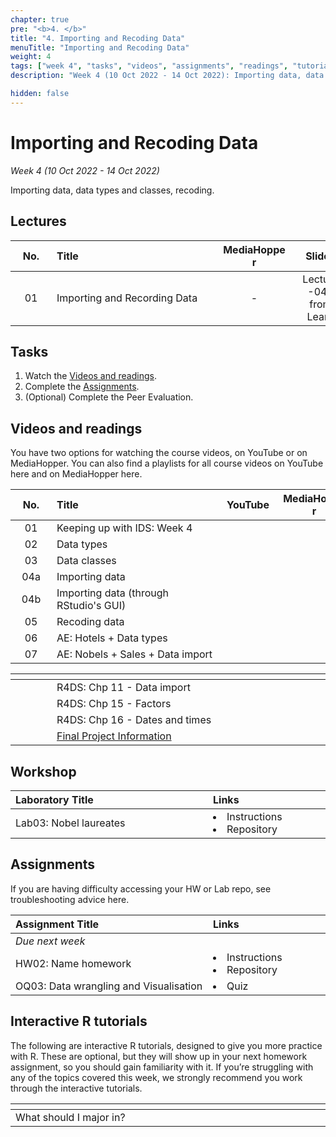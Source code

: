 ```yaml
---
chapter: true
pre: "<b>4. </b>"
title: "4. Importing and Recoding Data"
menuTitle: "Importing and Recoding Data"
weight: 4
tags: ["week 4", "tasks", "videos", "assignments", "readings", "tutorials"]
description: "Week 4 (10 Oct 2022 - 14 Oct 2022): Importing data, data types and classes, recoding."

hidden: false
---
```


# Importing and Recoding Data

_Week 4 (10 Oct 2022 - 14 Oct 2022)_

Importing data, data types and classes, recoding.

## Lectures

| <div style="width:50px;text-align:center">No.</div> | <div style="width:250px;text-align:left">Title</div> | <div style="width:100px;text-align:center">MediaHopper</div> |  <div style="width:80px;text-align:center">Slides</div> | <div style="width:170px;text-align:center">Additional Links</div> |
|:---:|:---------------------|:-----------:|:--------:|:------|
| 01  | Importing and Recording Data | - |<span><a id = "lecture04"> Lecture -04- from Learn </a></span> | - |

## Tasks

<ol>
<li>Watch the <a href="#videos and readings">Videos and readings</a>.</li>
  <li>Complete the <a href="#assignments">Assignments</a>.</li>
  <li>(Optional) Complete the <a id="PE01">Peer Evaluation</a>.</li>
</ol>

## Videos and readings

<p style="text-align: left">You have two options for watching the course videos, on YouTube or on MediaHopper. You can also find a playlists for all course videos on YouTube <a id="playlistyt">here</a> and on MediaHopper <a id="playlistmh">here</a>.

| <div style="width:50px;text-align:center">No.</div> | <div style="width:250px;text-align:left">Title</div> | <div style="width:80px;text-align:center">YouTube</div> | <div style="width:100px;text-align:center">MediaHopper</div> |  <div style="width:80px;text-align:center">Slides</div> | <div style="width:170px;text-align:center">Additional Links</div> |
|:---:|:---------------------|:-------:|:-----------:|:--------:|:------|
| 01  | Keeping up with IDS: Week 4 | <a id="W4L1YT"><span style="color: red;"><i class="fab fa-youtube fa-lg" /></span></a> | <a id="W4L1MH"><span style="color: #0A1E3F;"><i class="fas fa-file-video fa-lg"/></span></a> | - | - |
| 02  | 	Data types     | <a id="W4L2YT"><span style="color: red;"><i class="fab fa-youtube fa-lg" /></span></a> | <a id="W4L2MH"><span style="color: #0A1E3F;"><i class="fas fa-file-video fa-lg"/></span></a> | <a id="W4L2S"><span style="color: #4b5357;"><i class="fas fa-desktop fa-lg"/></span></a>  | <li><a id="AE5">AE5. Repository</a></li> |
| 03  | 	Data classes     | <a id="W4L3YT"><span style="color: red;"><i class="fab fa-youtube fa-lg" /></span></a> | <a id="W4L3MH"><span style="color: #0A1E3F;"><i class="fas fa-file-video fa-lg"/></span></a> | <a id="W4L3S"><span style="color: #4b5357;"><i class="fas fa-desktop fa-lg"/></span></a>  | <li><a id="AE5_2">AE5. Repository</a></li> |
| 04a  | 	Importing data     | <a id="W4L4aYT"><span style="color: red;"><i class="fab fa-youtube fa-lg" /></span></a> | <a id="W4L4aMH"><span style="color: #0A1E3F;"><i class="fas fa-file-video fa-lg"/></span></a> | <a id="W4L4aS"><span style="color: #4b5357;"><i class="fas fa-desktop fa-lg"/></span></a>  | <li><a id="AE6">AE6. Repository</a></li> |
| 04b  | 	Importing data (through RStudio's GUI)     | <a id="W4L4bYT"><span style="color: red;"><i class="fab fa-youtube fa-lg" /></span></a> | <a id="W4L4bMH"><span style="color: #0A1E3F;"><i class="fas fa-file-video fa-lg"/></span></a> | <a id="W4L4bS"><span style="color: #4b5357;"><i class="fas fa-desktop fa-lg"/></span></a>  | - |
| 05  | 		Recoding data     | <a id="W4L5YT"><span style="color: red;"><i class="fab fa-youtube fa-lg" /></span></a> | <a id="W4L5MH"><span style="color: #0A1E3F;"><i class="fas fa-file-video fa-lg"/></span></a> | <a id="W4L5S"><span style="color: #4b5357;"><i class="fas fa-desktop fa-lg"/></span></a>  | - |
| 06  | 		AE: Hotels + Data types    | <a id="W4L6YT"><span style="color: red;"><i class="fab fa-youtube fa-lg" /></span></a> | <a id="W4L6MH"><span style="color: #0A1E3F;"><i class="fas fa-file-video fa-lg"/></span></a> | -  | <li><a id="AE5_3">AE5. Repository</a></li> |
| 07  | 		AE: Nobels + Sales + Data import    | <a id="W4L7YT"><span style="color: red;"><i class="fab fa-youtube fa-lg" /></span></a> | <a id="W4L7MH"><span style="color: #0A1E3F;"><i class="fas fa-file-video fa-lg"/></span></a> | -  | <li><a id="AE6_2">AE6. Repository</a></li> |

| <div style="width:50px"></div>  | <div style="width:420px"></div>  |  <div style="width:200px"></div> |
|:---:|:---|:---:|
| <i class="fas fa-book"></i> | R4DS: <a id="R4DS11">Chp 11 - Data import</a> | **Required** |
| <i class="fas fa-book"></i> | R4DS: <a id="R4DS15">Chp 15 - Factors</a> | **Required** |
| <i class="fas fa-book"></i> | R4DS: <a id="R4DS16">Chp 16 - Dates and times</a> | **Required** |
| <i class="fas fa-laptop"></i> | <a href="/assessments/project">Final Project Information</a> | Recommended |

## Workshop

| <div style="width:300px;text-align:left">Laboratory Title</div> | <div style="width:170px;text-align:left">Links</div> | <div style="width:180px;text-align:left">Date</div> |
|:---|:---|:---|
| Lab03: Nobel laureates | <li><a id="LAB3I">Instructions</a></li> <li><a id="LAB3R">Repository</a></li> |  Fri, 14 Oct, 10:00 UK  |

## Assignments

<p style="text-align: left">If you are having difficulty accessing your HW or Lab repo, see troubleshooting advice <a id="troubleshoot">here</a>.</p>

| <div style="width:300px;text-align:left">Assignment Title</div> | <div style="width:170px;text-align:left">Links</div> | <div style="width:180px;text-align:left">Due</div> |
|:---|:---|:---|
| *Due next week* | | |
| HW02: Name homework | <li><a id="HW2I">Instructions</a></li> <li><a id="HW2R">Repository</a></li> | Fri, 21 Oct, 12:00 UK |
| OQ03: Data wrangling and Visualisation | <li><a id="OQ3">Quiz</a></li> | Mon, 17 Oct, 12:00 UK |

<!--
## Code-along

<p style="text-align: left"> Recordings and files from Thursday's code-along.</p>

| <div style="width:200px"></div>  | <div style="width:480px"></div>  |
|:---|:---|
| Recording | <a id="CA4YT"><span style="color: red;"><i class="fab fa-youtube fa-lg"> </i></span></a> <a id="CA4MH"><span style="color: #0A1E3F;"><i class="fas fa-file-video fa-lg"></i></span></a>
| Session artifacts | <a id="CA4Rmd">.Rmd</a> <a id="CA4Md">.md</a>|
-->

## Interactive R tutorials

<p style="text-align: left"> The following are interactive R tutorials, designed to give you more practice with R. These are optional, but they will show up in your next homework assignment, so you should gain familiarity with it. If you’re struggling with any of the topics covered this week, we strongly recommend you work through the interactive tutorials.</p>

|  <div style="width:480px"></div>  |  <div style="width:200px"></div>  |
|:---|:---|
| <a id="RT5">What should I major in?</a> | Related to HW02 |
